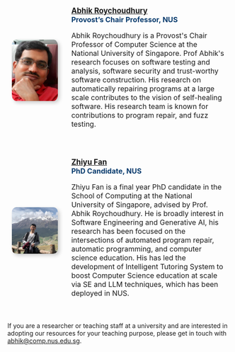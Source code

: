 <style>
.person {
    display: flex;
    flex-direction: row;
    align-items: center;
    padding-top: 25px;
    padding-left: 10px;
    padding-right: 10px;
    padding-bottom: 25px
}

.profile {
    flex-basis: 23%;
    max-width: 200px;
    padding-right: 15px
}

.profile-img {
    box-shadow: 4px 4px 8px 0 rgba(0,0,0,0.2);
    border-radius: 10%;
    width: 100%;
    height: 100%;
    object-fit: contain
}

.description {
    flex-basis: 77%;
    padding-left: 15px
}

.name {
    font-weight: bold;
    font-size: larger
}

.title {
    color: #083b6d;
    font-weight: bold;
    font-size: medium
}

.bio {
    font-size: medium
}
</style>

<div class="person">
  <div class="profile">
    <img class="profile-img" src="icons/abhik.jpg">
  </div>
  <div class="description">
    <div class="name"><a href="https://abhikrc.com/">Abhik Roychoudhury</a></div>
    <div class="title">Provost’s Chair Professor, NUS</div>
    <div class="bio">
      <p>Abhik Roychoudhury is a Provost's Chair Professor of Computer Science at the National University of Singapore. Prof Abhik's research focuses on software testing and analysis, software security and trust-worthy software construction. His research on automatically repairing programs at a large scale contributes to the vision of self-healing software. His research team is known for contributions to program repair, and fuzz testing.</p>
    </div>
  </div>
</div>

<div class="person">
  <div class="profile">
    <img class="profile-img" src="icons/zhiyu.jpg">
  </div>
  <div class="description">
    <div class="name"><a href="https://abhikrc.com/">Zhiyu Fan</a></div>
    <div class="title">PhD Candidate, NUS</div>
    <div class="bio">
      <p>Zhiyu Fan is a final year PhD candidate in the School of Computing at the National University of Singapore, advised by Prof. Abhik Roychoudhury. He is broadly interest in Software Engineering and Generative AI, his research has been focused on the intersections of automated program repair, automatic programming, and computer science education. His has led the development of Intelligent Tutoring System to boost Computer Science education at scale via SE and LLM techniques, which has been deployed in NUS.</p>
    </div>
  </div>
</div>

If you are a researcher or teaching staff at a university and are interested in adopting our resources for your teaching purpose, please get in touch with <abhik@comp.nus.edu.sg>.